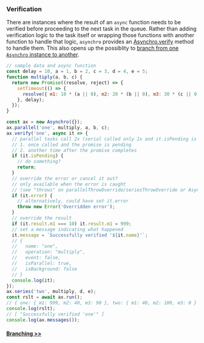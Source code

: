 ### Verification
There are instances where the result of an `async` function needs to be verified before proceeding to the next task in the queue. Rather than adding verification logic to the task itself or wrapping those functions with another function to handle that logic, `asynchro` provides an [Asynchro.verify](Asynchro.html#verify) method to handle them. This also opens up the possiblity to [branch from one `Asynchro` instance to another](tutorial-4-branches.html).
```js
// sample data and async function
const delay = 10, a = 1, b = 2, c = 3, d = 4, e = 5;
function multiply(a, b, c) {
  return new Promise((resolve, reject) => {
    setTimeout(() => {
      resolve({ m1: 10 * (a || 0), m2: 20 * (b || 0), m3: 30 * (c || 0) });
    }, delay);
  });
}

const ax = new Asynchro({});
ax.parallel('one', multiply, a, b, c);
ax.verify('one', async it => {
  // parallel tasks call 2x (serial called only 1x and it.isPending is always false)
  // 1. once called and the promise is pending
  // 2. another time after the promise completes
  if (it.isPending) {
    // do something?
    return;
  }
  // override the error or cancel it out?
  // only available when the error is caught
  // (see "throws" on parallelThrowOverride/seriesThrowOverride or Asynchro constructor)
  if (it.error) {
    // alternatively, could have set it.error
    throw new Error('Overridden error'); 
  }
  // override the result
  if (it.result.m1 === 10) it.result.m1 = 999;
  // set a message indicating what happened
  it.message = `Successfully verified '${it.name}'`;
  // {
  //   name: "one",
  //   operation: "multiply",
  //   event: false,
  //   isParallel: true,
  //   isBackground: false
  // }
  console.log(it);
});
ax.series('two', multiply, d, e);
const rslt = await ax.run();
// { one: { m1: 999, m2: 40, m3: 90 }, two: { m1: 40, m2: 100, m3: 0 } }
console.log(rslt);
// [ "Successfully verified 'one'" ]
console.log(ax.messages());
```

#### [Branching >>](tutorial-4-branches.html)